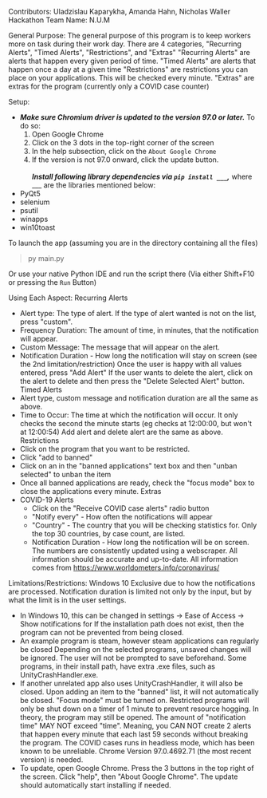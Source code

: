 Contributors: Uladzislau Kaparykha, Amanda Hahn, Nicholas Waller
Hackathon Team Name: N.U.M

General Purpose:
The general purpose of this program is to keep workers more on task during their work day.
There are 4 categories, "Recurring Alerts", "Timed Alerts", "Restrictions", and "Extras"
"Recurring Alerts" are alerts that happen every given period of time.
"Timed Alerts" are alerts that happen once a day at a given time
"Restrictions" are restrictions you can place on your applications. This will be checked every minute.
"Extras" are extras for the program (currently only a COVID case counter)

Setup:<br>
 - ***Make sure Chromium driver is updated to the version 97.0 or later.*** To do so:
    1. Open Google Chrome
    2. Click on the 3 dots in the top-right corner of the screen
    3. In the help subsection, click on the `About Google Chrome`
    4. If the version is not 97.0 onward, click the update button.<br><br>
***Install following library dependencies via `pip install ___`,*** where ___ are the libraries mentioned below:
  - PyQt5
  - selenium
  - psutil
  - winapps
  - win10toast

  To launch the app (assuming you are in the directory containing all the files)
  > py main.py
  
  Or use your native Python IDE and run the script there (Via either Shift+F10 or pressing the `Run` Button)

Using Each Aspect:
Recurring Alerts
 - Alert type: The type of alert. If the type of alert wanted is not on the list, press "custom".
 - Frequency Duration: The amount of time, in minutes, that the notification will appear.
 - Custom Message: The message that will appear on the alert.
 - Notification Duration - How long the notification will stay on screen (see the 2nd limitation/restriction)
 Once the user is happy with all values entered, press "Add Alert"
 If the user wants to delete the alert, click on the alert to delete and then press the "Delete Selected Alert" button.
Timed Alerts
 - Alert type, custom message and notification duration are all the same as above.
 - Time to Occur: The time at which the notification will occur. It only checks the second the minute starts (eg checks at 12:00:00, but won't at 12:00:54)
 Add alert and delete alert are the same as above.
Restrictions
 - Click on the program that you want to be restricted.
 - Click "add to banned"
 - Click on an in the "banned applications" text box and then "unban selected" to unban the item
 - Once all banned applications are ready, check the "focus mode" box to close the applications every minute.
Extras
 - COVID-19 Alerts
   - Click on the "Receive COVID case alerts" radio button
   - "Notify every" - How often the notifications will appear
   - "Country" - The country that you will be checking statistics for. Only the top 30 countries, by case count, are listed.
   - Notification Duration - How long the notification will be on screen.
 The numbers are consistently updated using a webscraper. All information should be accurate and up-to-date.
 All information comes from https://www.worldometers.info/coronavirus/


Limitations/Restrictions:
Windows 10 Exclusive due to how the notifications are processed.
Notification duration is limited not only by the input, but by what the limit is in the user settings.
 - In Windows 10, this can be changed in settings -> Ease of Access -> Show notifications for
If the installation path does not exist, then the program can not be prevented from being closed.
 - An example program is steam, however steam applications can regularly be closed
Depending on the selected programs, unsaved changes will be ignored. The user will not be prompted to save beforehand.
Some programs, in their install path, have extra .exe files, such as UnityCrashHandler.exe.
 - If another unrelated app also uses UnityCrashHandler, it will also be closed.
Upon adding an item to the "banned" list, it will not automatically be closed. "Focus mode" must be turned on.
Restricted programs will only be shut down on a timer of 1 minute to prevent resource hogging. In theory, the program may still be opened.
The amount of "notification time" MAY NOT exceed "time". Meaning, you CAN NOT create 2 alerts that happen every minute that each last 59 seconds without breaking the program.
The COVID cases runs in headless mode, which has been known to be unreliable.
Chrome Version 97.0.4692.71 (the most recent version) is needed.
 - To update, open Google Chrome. Press the 3 buttons in the top right of the screen. Click "help", then "About Google Chrome". The update should automatically start installing if needed.

